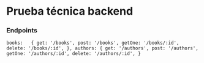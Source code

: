 # Prueba técnica backend

### Endpoints
`
  books:   {
                get: '/books',
                post: '/books',
                getOne: '/books/:id',
                delete: '/books/:id',
          },
  authors: {
                get: '/authors',
                post: '/authors',
                getOne: '/authors/:id',
                delete: '/authors/:id',
         }
`

